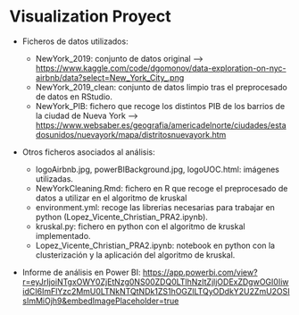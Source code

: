 # Visualization Proyect

- Ficheros de datos utilizados:
    - NewYork_2019: conjunto de datos original --> https://www.kaggle.com/code/dgomonov/data-exploration-on-nyc-airbnb/data?select=New_York_City_.png
    - NewYork_2019_clean: conjunto de datos limpio tras el preprocesado de datos en RStudio.
    - NewYork_PIB: fichero que recoge los distintos PIB de los barrios de la ciudad de Nueva York --> https://www.websaber.es/geografia/americadelnorte/ciudades/estadosunidos/nuevayork/mapa/distritosnuevayork.htm
      
- Otros ficheros asociados al análisis:
    - logoAirbnb.jpg, powerBIBackground.jpg, logoUOC.html: imágenes utilizadas.
    - NewYorkCleaning.Rmd: fichero en R que recoge el preprocesado de datos a utilizar en el algoritmo de kruskal
    - environment.yml: recoge las librerias necesarias para trabajar en python (Lopez_Vicente_Christian_PRA2.ipynb).
    - kruskal.py: fichero en python con el algoritmo de kruskal implementado.
    - Lopez_Vicente_Christian_PRA2.ipynb: notebook en python con la clusterización y la aplicación del algoritmo de kruskal.

- Informe de análisis en Power BI: https://app.powerbi.com/view?r=eyJrIjoiNTgxOWY0ZjEtNzg0NS00ZDQ0LTlhNzItZjljODExZDgwOGI0IiwidCI6ImFlYzc2MmU0LTNkNTQtNDk1ZS1hOGZlLTQyODdkY2U2ZmU2OSIsImMiOjh9&embedImagePlaceholder=true

